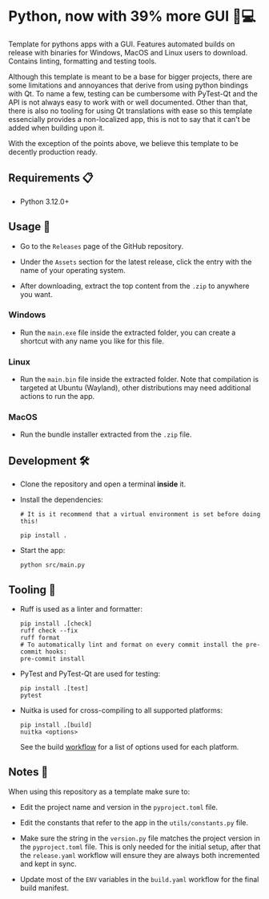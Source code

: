 # Python, now with 39% more GUI 🐍💻

Template for pythons apps with a GUI. Features automated builds on release with binaries for Windows, MacOS and Linux users to download.
Contains linting, formatting and testing tools.

Although this template is meant to be a base for bigger projects, there are some limitations and annoyances that derive from using python bindings with Qt. To name a few, testing can be cumbersome with PyTest-Qt and the API is not always easy to work with or well documented. Other than that, there is also no tooling for using Qt translations with ease so this template essencially provides a non-localized app, this is not to say that it can't be added when building upon it.

With the exception of the points above, we believe this template to be decently production ready.

## Requirements 📋

- Python 3.12.0+

## Usage 🚀

- Go to the `Releases` page of the GitHub repository.

- Under the `Assets` section for the latest release, click the entry with the name of your operating system.

- After downloading, extract the top content from the `.zip` to anywhere you want.

### Windows

- Run the `main.exe` file inside the extracted folder, you can create a shortcut with any name you like for this file.

### Linux

- Run the `main.bin` file inside the extracted folder. Note that compilation is targeted at Ubuntu (Wayland), other distributions may need additional actions to run the app.

### MacOS

- Run the bundle installer extracted from the `.zip` file.

## Development 🛠️

- Clone the repository and open a terminal **inside** it.

- Install the dependencies:

  ```shell
  # It is it recommend that a virtual environment is set before doing this!

  pip install .
  ```

- Start the app:

  ```shell
  python src/main.py
  ```

## Tooling 🧰

- Ruff is used as a linter and formatter:

  ```shell
  pip install .[check]
  ruff check --fix
  ruff format
  # To automatically lint and format on every commit install the pre-commit hooks:
  pre-commit install
  ```

- PyTest and PyTest-Qt are used for testing:

  ```shell
  pip install .[test]
  pytest
  ```

- Nuitka is used for cross-compiling to all supported platforms:

  ```shell
  pip install .[build]
  nuitka <options>
  ```

  See the build [workflow](./.github/workflows/build.yaml) for a list of options used for each platform.

## Notes 📝

When using this repository as a template make sure to:

- Edit the project name and version in the `pyproject.toml` file.

- Edit the constants that refer to the app in the `utils/constants.py` file.

- Make sure the string in the `version.py` file matches the project version in the `pyproject.toml` file. This is only needed for the initial setup, after that the `release.yaml` workflow will ensure they are always both incremented and kept in sync.

- Update most of the `ENV` variables in the `build.yaml` workflow for the final build manifest.
